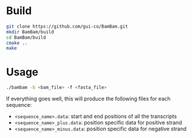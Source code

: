 # Build

```bash
git clone https://github.com/gui-co/BamBam.git
mkdir BamBam/build
cd BamBam/build
cmake ..
make
```


# Usage

```bash
./bambam -b <bam_file> -f <fasta_file>
```

If everything goes well, this will produce the following files for each
sequence:

* `<sequence_name>.data`: start and end positions of all the transcripts
* `<sequence_name>_plus.data`: position specific data for positive strand
* `<sequence_name>_minus.data`: position specific data for negative strand

